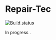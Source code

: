 # Repair-Tec

[![Build status](https://ci.appveyor.com/api/projects/status/xq594cvn24ege5g2?svg=true)](https://ci.appveyor.com/project/drayv15421/repair-tec-3000)

In progress..